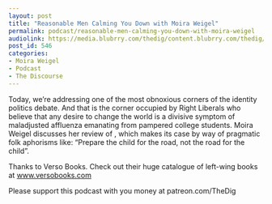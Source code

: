 ```yaml
---
layout: post
title: "Reasonable Men Calming You Down with Moira Weigel"
permalink: podcast/reasonable-men-calming-you-down-with-moira-weigel
audiolink: https://media.blubrry.com/thedig/content.blubrry.com/thedig/The_Dig_-_EP_154_-_MWeigel.mp3
post_id: 546
categories: 
- Moira Weigel
- Podcast
- The Discourse
---
```


Today, we’re addressing one of the most obnoxious corners of the identity politics debate. And that is the corner occupied by Right Liberals who believe that any desire to change the world is a divisive symptom of maladjusted affluenza emanating from pampered college students. Moira Weigel discusses her 
 review of 
, which makes its case by way of pragmatic folk aphorisms like: “Prepare the child for the road, not the road for the child”.

Thanks to Verso Books. Check out their huge catalogue of left-wing books at www.versobooks.com

Please support this podcast with you money at patreon.com/TheDig